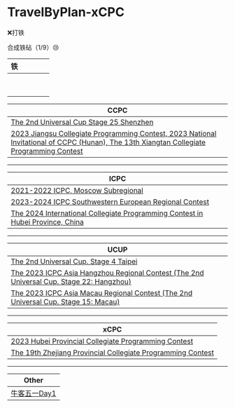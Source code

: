 # TravelByPlan-xCPC

❌打铁

合成铁砧（1/9）😢

| 铁 | 　 | 　 |
| --- | --- | --- |
| 　 | 　 | 　 |
| 　 | 　 | 　 |

| CCPC |
| --- |
| [The 2nd Universal Cup Stage 25 Shenzhen](https://qoj.ac/contest/1540) |
| [2023 Jiangsu Collegiate Programming Contest, 2023 National Invitational of CCPC (Hunan), The 13th Xiangtan Collegiate Programming Contest](https://codeforces.com/gym/104396) |

----

| ICPC |
| --- |
| [2021-2022 ICPC, Moscow Subregional](https://codeforces.com/gym/104848) |
| [2023-2024 ICPC Southwestern European Regional Contest](https://codeforces.com/gym/104945) |
| [The 2024 International Collegiate Programming Contest in Hubei Province, China](https://codeforces.com/gym/105139) |

----

| UCUP |
| --- |
| [The 2nd Universal Cup. Stage 4 Taipei](https://qoj.ac/contest/1382) |
| [The 2023 ICPC Asia Hangzhou Regional Contest (The 2nd Universal Cup. Stage 22: Hangzhou)](https://codeforces.com/gym/104976) |
| [The 2023 ICPC Asia Macau Regional Contest (The 2nd Universal Cup. Stage 15: Macau)](https://codeforces.com/gym/104891) |

----

| xCPC |
| --- |
| [2023 Hubei Provincial Collegiate Programming Contest](https://codeforces.com/gym/104337) |
| [The 19th Zhejiang Provincial Collegiate Programming Contest](https://codeforces.com/gym/103687) |

----

| Other |
| --- |
| [牛客五一Day1](https://ac.nowcoder.com/acm/contest/80186) |

